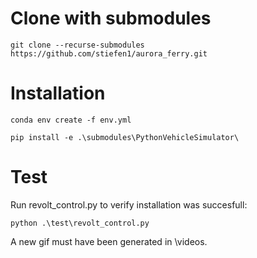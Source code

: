 # Clone with submodules
```git clone --recurse-submodules https://github.com/stiefen1/aurora_ferry.git```

# Installation
```conda env create -f env.yml```

```pip install -e .\submodules\PythonVehicleSimulator\```
# Test
Run revolt_control.py to verify installation was succesfull:

```python .\test\revolt_control.py```

A new gif must have been generated in \videos.